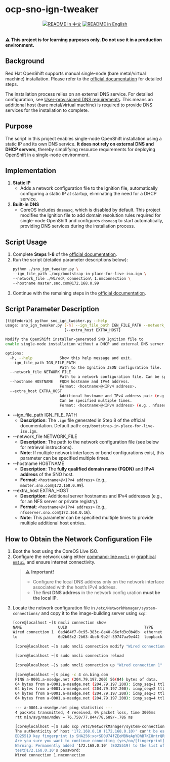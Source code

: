 # ocp-sno-ign-tweaker

<div align="center">
  <a href="./README.md"><img alt="README in 中文" src="https://img.shields.io/badge/简体中文-d9d9d9"></a>
  <a href="./README.EN.md"><img alt="README in English" src="https://img.shields.io/badge/English-d9d9d9"></a>
</div>
<br/>

⚠ **This project is for learning purposes only. Do not use it in a production environment.**

## Background

Red Hat OpenShift supports manual single-node (bare metal/virtual machine) installation. Please refer to the [official documentation](https://docs.openshift.com/container-platform/4.15/installing/installing_sno/install-sno-installing-sno.html#install-sno-installing-sno-manually) for detailed steps.

The installation process relies on an external DNS service. For detailed configuration, see [User-provisioned DNS requirements](https://docs.openshift.com/container-platform/4.15/installing/installing_bare_metal/installing-bare-metal-network-customizations.html#installation-dns-user-infra_installing-bare-metal-network-customizations). This means an additional host (bare metal/virtual machine) is required to provide DNS services for the installation to complete.

## Purpose

The script in this project enables single-node OpenShift installation using a static IP and its own DNS service. **It does not rely on external DNS and DHCP servers**, thereby simplifying resource requirements for deploying OpenShift in a single-node environment.

## Implementation

1. **Static IP**
   - Adds a network configuration file to the Ignition file, automatically configuring a static IP at startup, eliminating the need for a DHCP service.
2. **Built-in DNS**
   - CoreOS includes `dnsmasq`, which is disabled by default. This project modifies the Ignition file to add domain resolution rules required for single-node OpenShift and configures `dnsmasq` to start automatically, providing DNS services during the installation process.

## Script Usage

1. Complete **Steps 1-8** of the [official documentation](https://docs.openshift.com/container-platform/4.15/installing/installing_sno/install-sno-installing-sno.html#install-sno-installing-sno-manually).
2. Run the script (detailed parameter descriptions below):
   ```bash
   python ./sno_ign_tweaker.py \
   --ign_file_path ./ocp/bootstrap-in-place-for-live-iso.ign \
   --network_file ./Wired\ connection\ 1.nmconnection \
   --hostname master.sno.com@172.168.0.99
   ```
3. Continue with the remaining steps in the [official documentation](https://docs.openshift.com/container-platform/4.15/installing/installing_sno/install-sno-installing-sno.html#install-sno-installing-sno-manually).

## Script Parameter Description

```bash
[tt@fedora]$ python sno_ign_tweaker.py --help
usage: sno_ign_tweaker.py [-h] --ign_file_path IGN_FILE_PATH --network_file NETWORK_FILE [--hostname HOSTNAME]
                          [--extra_host EXTRA_HOST]

Modify the OpenShift installer-generated SNO Ignition file to
enable single-node installation without a DHCP and external DNS server.

options:
  -h, --help            Show this help message and exit.
  --ign_file_path IGN_FILE_PATH
                        Path to the Ignition JSON configuration file.
  --network_file NETWORK_FILE
                        Path to a network configuration file. Can be specified multiple times.
  --hostname HOSTNAME   FQDN hostname and IPv4 address.
                        Format: <hostname>@<IPv4 address>.
  --extra_host EXTRA_HOST
                        Additional hostname and IPv4 address pair (e.g., for an NFS server or private registry).
                        Can be specified multiple times.
                        Format: <hostname>@<IPv4 address> (e.g., nfsserver.sno.com@172.168.0.16).
```

- --ign_file_path IGN_FILE_PATH
  - **Description**: The `.ign` file generated in Step 8 of the official documentation. Default path: `ocp/bootstrap-in-place-for-live-iso.ign`.
- --network_file NETWORK_FILE
  - **Description**: The path to the network configuration file (see below for retrieval instructions).
  - **Note**: If multiple network interfaces or bond configurations exist, this parameter can be specified multiple times.
- --hostname HOSTNAME
  - **Description**: The **fully qualified domain name (FQDN)** and **IPv4 address** of the SNO host.
  - **Format**: `<hostname>@<IPv4 address>` (e.g., `master.sno.com@172.168.0.99`).
- --extra_host EXTRA_HOST
  - **Description**: Additional server hostnames and IPv4 addresses (e.g., for an NFS server or private registry).
  - **Format**: `<hostname>@<IPv4 address>` (e.g., `nfsserver.sno.com@172.168.0.16`).
  - **Note**: This parameter can be specified multiple times to provide multiple additional host entries.

## How to Obtain the Network Configuration File

1. Boot the host using the CoreOS Live ISO.
2. Configure the network using either [command-line ](https://docs.redhat.com/en/documentation/red_hat_enterprise_linux/9/html/configuring_and_managing_networking/configuring-an-ethernet-connection_configuring-and-managing-networking#configuring-an-ethernet-connection-by-using-nmcli_configuring-an-ethernet-connection)[`nmcli`](https://docs.redhat.com/en/documentation/red_hat_enterprise_linux/9/html/configuring_and_managing_networking/configuring-an-ethernet-connection_configuring-and-managing-networking#configuring-an-ethernet-connection-by-using-nmcli_configuring-an-ethernet-connection) or [graphical ](https://docs.redhat.com/en/documentation/red_hat_enterprise_linux/9/html/configuring_and_managing_networking/configuring-an-ethernet-connection_configuring-and-managing-networking#configuring-an-ethernet-connection-by-using-nmtui_configuring-an-ethernet-connection)[`nmtui`](https://docs.redhat.com/en/documentation/red_hat_enterprise_linux/9/html/configuring_and_managing_networking/configuring-an-ethernet-connection_configuring-and-managing-networking#configuring-an-ethernet-connection-by-using-nmtui_configuring-an-ethernet-connection), and ensure internet connectivity.
   > ⚠ **Important!**
   >
   > - Configure the local DNS address only on the network interface associated with the host’s IPv4 address.
   > - The **first DNS address** in the network config  uration **must be the local IP**.
3. Locate the network configuration file in `/etc/NetworkManager/system-connections/` and copy it to the image-building server using `scp`:
   ```bash
   [core@localhost ~]$ nmcli connection show
   NAME                UUID                                  TYPE        DEVICE
   Wired connection 1  0ad464f7-0c95-383c-8e40-86efd3c0b40b  ethernet    eth0
   lo                  6d2b03c2-2b63-4bc6-9b2f-59747aa9e442  loopback    lo
  
    [core@localhost ~]$ sudo nmcli connection modify "Wired connection 1" ipv4.addresses "172.168.0.99/24" ipv4.gateway 172.168.0.1 ipv4.dns 172.168.0.99 +ipv4.dns 8.8.8.8 ipv4.method manual connection.autoconnect yes 
		
    [core@localhost ~]$ sudo nmcli connection reload
		
    [core@localhost ~]$ sudo nmcli connection up "Wired connection 1"
		
    [core@localhost ~]$ ping -c 4 cn.bing.com
    PING a-0001.a-msedge.net (204.79.197.200) 56(84) bytes of data.
    64 bytes from a-0001.a-msedge.net (204.79.197.200): icmp_seq=1 ttl=115 time=78.5 ms
    64 bytes from a-0001.a-msedge.net (204.79.197.200): icmp_seq=2 ttl=115 time=76.8 ms
    64 bytes from a-0001.a-msedge.net (204.79.197.200): icmp_seq=3 ttl=115 time=78.7 ms
    64 bytes from a-0001.a-msedge.net (204.79.197.200): icmp_seq=4 ttl=115 time=77.5 ms
  
    --- a-0001.a-msedge.net ping statistics ---
    4 packets transmitted, 4 received, 0% packet loss, time 3005ms
    rtt min/avg/max/mdev = 76.750/77.844/78.689/-.786 ms
  
    [core@localhost ~]$ sudo scp /etc/NetworkManager/system-connections/Wired\ connection\ 1.nmconnection test@172.168.0.10:/home/test/sno
    The authenticity of host '172.168.0.10 (172.168.0.10)' can't be established.
    ED25519 key fingerprint is SHA256:xo+SD0U74fZEoMBNeApYDhB7KI8ntrQR6uOdiEUTTtg.
    Are you sure you want to continue connecting (yes/no/[fingerprint]): yes
    Warning: Permanently added '172.168.0.10' (ED25519) to the list of known hosts.
    test@172.168.0.10's password:
    Wired connection 1.nmconnection                                           100%   303  614.5KB/s  00:00
   ```

